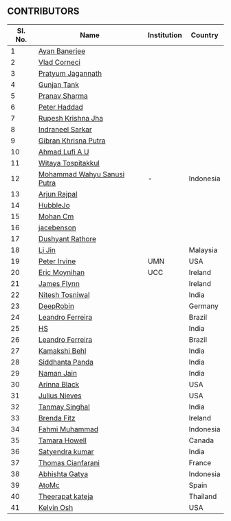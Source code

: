 ## CONTRIBUTORS

| Sl. No. | Name | Institution | Country |
| ------- | ---- | ----------- | ------- |
|1| [Ayan Banerjee](https://github.com/ayan-b) | | |
|2| [Vlad Corneci](https://github.com/asaltvld30) | | |
|3| [Pratyum Jagannath](https://github.com/pratyum) | | |
|4| [Gunjan Tank](https://github.com/gunjan01) | | |
|5| [Pranav Sharma](https://github.com/sharma-p) | | |
|6| [Peter Haddad](https://github.com/PeterHdd) | | |
|7| [Rupesh Krishna Jha](https://github.com/Rupeshiya) | | |
|8| [Indraneel Sarkar](https://github.com/sark01) | | |
|9| [Gibran Khrisna Putra](https://github.com/brantem) | | |
|10| [Ahmad Lufi A U](https://github.com/ahmadlufiau) | | |
|11| [Witaya Tospitakkul](https://github.com/wtospit) | | |
|12| [Mohammad Wahyu Sanusi Putra](https://github.com/waysp) | - | Indonesia |
|13| [Arjun Rajpal](https://github.com/arjunrajpal) | | |
|14| [HubbleJo](https://github.com/hubblejo) | | |
|15| [Mohan Cm](https://github.com/mohancm) | | |
|16| [jacebenson](https://github.com/jacebenson) | | |
|17| [Dushyant Rathore](https://github.com/dushyantRathore) | | |
|18| [Li Jin](https://github.com/sljtheultima) | |Malaysia|
|19| [Peter Irvine](https://github.com/peirvine) | UMN | USA |
|20| [Eric Moynihan](https://github.com/TooFiveFive) | UCC | Ireland |
|21| [James Flynn](https://github.com/james-flynn-ie) | | Ireland |
|22| [Nitesh Tosniwal](https://github.com/sudonitesh) | | India |
|23| [DeepRobin](https://github.com/deeprobin) | | Germany |
|24| [Leandro Ferreira](https://github.com/leofls) | | Brazil |
|25| [HS](https://github.com/harsharinivas) | | India |
|26| [Leandro Ferreira](https://github.com/leofls) | | Brazil |
|27| [Kamakshi Behl](https://github.com/kamakshibehl) | | India |
|28| [Siddhanta Panda](https://github.com/siddhantapanda77) | | India |
|29| [Naman Jain](https://github.com/namanjain323232) | | India | 
|30| [Arinna Black](https://github.com/ArinnaBee) | | USA |
|31| [Julius Nieves](https://github.com/Julz4455) | | USA |
|32| [Tanmay Singhal](https://github.com/tanmaysinghal98) | | India |
|33| [Brenda Fitz](https://github.com/brenda-fitz) | | Ireland |
|34| [Fahmi Muhammad](https://github.com/fahmimuh) | | Indonesia |
|35| [Tamara Howell](https://github.com/t-howell) | | Canada |
|36| [Satyendra kumar](https://github.com/sats98) | | India |
|37| [Thomas Cianfarani](https://github.com/thetota) | | France |
|38| [Abhishta Gatya](https://github.com/abhishtagatya) | | Indonesia |
|39| [AtoMc](https://github.com/AtoMc) | | Spain |
|40| [Theerapat kateja](https://github.com/<oofteerapud02>) | | Thailand |
|41| [Kelvin Osh](https://github.com/<kelvinosh>) | | USA |

